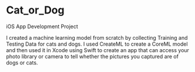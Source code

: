 # Cat_or_Dog
iOS App Development Project


I created a machine learning model from scratch by collecting Training and Testing Data for cats and dogs. I used CreateML to create a CoreML model and then used it in Xcode using Swift to create an app that can access your photo library or camera to tell whether the pictures you captured are of dogs or cats. 
